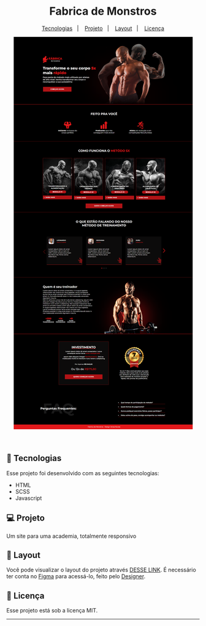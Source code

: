 <h1 align="center"> Fabrica de Monstros </h1>

<p align="center">
  <a href="#-tecnologias">Tecnologias</a>&nbsp;&nbsp;&nbsp;|&nbsp;&nbsp;&nbsp;
  <a href="#-projeto">Projeto</a>&nbsp;&nbsp;&nbsp;|&nbsp;&nbsp;&nbsp;
  <a href="#-layout">Layout</a>&nbsp;&nbsp;&nbsp;|&nbsp;&nbsp;&nbsp;
  <a href="#memo-licença">Licença</a>
</p>

<p align="center">
  <img alt="License" src="./img-full.png">
</p>

<br>

## 🚀 Tecnologias

Esse projeto foi desenvolvido com as seguintes tecnologias:

- HTML
- SCSS
- Javascript

## 💻 Projeto

Um site para uma academia, totalmente responsivo

## 🔖 Layout

Você pode visualizar o layout do projeto através [DESSE LINK](https://www.figma.com/file/YQtNSfvAY36ch94ueKxhD0/F%C3%A1brica-de-Monstros?node-id=3%3A10&t=s555rq1mJv49wKG4-0). É necessário ter conta no [Figma](https://figma.com) para acessá-lo, feito pelo [Designer](https://www.linkedin.com/in/jonas-nunes-a30b57138/).

## :memo: Licença

Esse projeto está sob a licença MIT.

---
